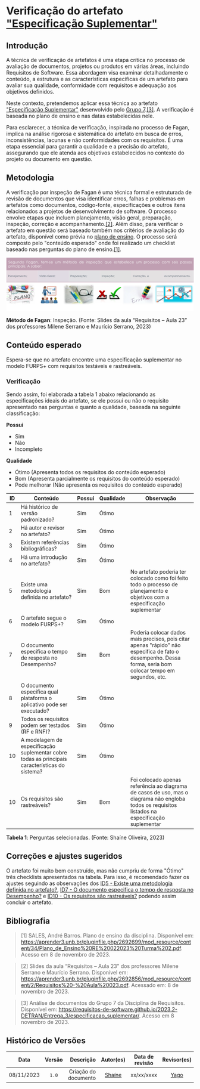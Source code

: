 # Verificação do artefato ["Especificação Suplementar"](https://requisitos-de-software.github.io/2023.2-DETRAN/Entrega_3/especificacao_suplementar/)

## Introdução

A técnica de verificação de artefatos é uma etapa crítica no processo de avaliação de documentos, projetos ou produtos em várias áreas, incluindo Requisitos de Software. Essa abordagem visa examinar detalhadamente o conteúdo, a estrutura e as características específicas de um artefato para avaliar sua qualidade, conformidade com requisitos e adequação aos objetivos definidos.

Neste contexto, pretendemos aplicar essa técnica ao artefato ["Especificação Suplementar"](https://requisitos-de-software.github.io/2023.2-DETRAN/Entrega_3/especificacao_suplementar/) desenvolvido pelo [Grupo 7](https://requisitos-de-software.github.io/2023.2-DETRAN/).<a id="a" href="#aa">[3]</a>. A verificação é baseada no plano de ensino e nas datas estabelecidas nele.

Para esclarecer, a técnica de verificação, inspirada no processo de Fagan, implica na análise rigorosa e sistemática do artefato em busca de erros, inconsistências, lacunas e não conformidades com os requisitos. É uma etapa essencial para garantir a qualidade e a precisão do artefato, assegurando que ele atenda aos objetivos estabelecidos no contexto do projeto ou documento em questão.

## Metodologia

A verificação por inspeção de Fagan é uma técnica formal e estruturada de revisão de documentos que visa identificar erros, falhas e problemas em artefatos como documentos, código-fonte, especificações e outros itens relacionados a projetos de desenvolvimento de software. O processo envolve etapas que incluem planejamento, visão geral, preparação, inspeção, correção e acompanhamento.<a id="a" href="#aa">[2]</a>. Além disso, para verificar o artefato em questão será baseado também nos critérios de avaliação do artefato, disponível como prévia no [plano de ensino](https://aprender3.unb.br/pluginfile.php/2692699/mod_resource/content/34/Plano_de_Ensino%20RE%20022023%20Turma%202.pdf).
O processo será composto pelo "conteúdo esperado" onde foi realizado um checklist baseado nas perguntas do plano de ensino.<a id="a" href="#aa">[1]</a>.

![Inspeção Fagan](../verificacao/Fagan.png)

<b>Método de Fagan</b>: Inspeção. (Fonte: Slides da aula “Requisitos – Aula 23” dos professores Milene Serrano e Maurício Serrano, 2023)

## Conteúdo esperado

Espera-se que no artefato encontre uma especificação suplementar no modelo FURPS+ com requisitos testáveis e rastreáveis.
### Verificação

Sendo assim, foi elaborada a tabela 1 abaixo relacionando as especificações ideais do artefato, se ele possui ou não o requisito apresentado nas perguntas e quanto a qualidade, baseada na seguinte classificação:

**Possui**

- Sim
- Não
- Incompleto

**Qualidade**

- Ótimo (Apresenta todos os requisitos do conteúdo esperado)
- Bom (Apresenta parcialmente os requisitos do conteúdo esperado)
- Pode melhorar (Não apresenta os requisitos do conteúdo esperado)

| ID  | Conteúdo                                                                      | Possui     | Qualidade     | Observação                                                                                                                 |
| --- | ----------------------------------------------------------------------------- | ---------- | ------------- | -------------------------------------------------------------------------------------------------------------------------- |
| 1   | Há histórico de versão padronizado?                                           | Sim        | Ótimo         |                                                                                                                            |
| 2   | Há autor e revisor no artefato?                                               | Sim | Ótimo           |                                                                                         |
| 3   | Existem referências bibliográficas?                                           | Sim        | Ótimo |                                        
| 4   | Há uma introdução no artefato?            | Sim        | Ótimo |        |
| 5   | Existe uma metodologia definida no artefato?                                  | Sim        | Bom | No artefato poderia ter colocado como foi feito todo o processo de planejamento e objetivos com a especificação suplementar |                                       |
| 6   | O artefato segue o modelo FURPS+?| Sim        | Ótimo           |   |
| 7   | O documento especifica o tempo de resposta no Desempenho?                   | Sim        | Bom         |   Poderia colocar dados mais precisos, pois citar apenas "rápido" não especifica de fato o desempenho. Dessa forma, seria bom colocar tempo em segundos, etc.                           |
| 8   | O documento especifica qual plataforma o aplicativo pode ser executado?                  | Sim        | Ótimo         |        |
| 9   | Todos os requisitos podem ser testados (RF e RNF)?                  | Sim        | Ótimo        |      |
| 10   | A modelagem de especificação suplementar cobre todas as principais características do sistema?                 | Sim        | Ótimo         |                            |
| 10   | Os requisitos são rastreáveis?             | Sim        | Bom         |  Foi colocado apenas referência ao diagrama de casos de uso, mas o diagrama não engloba todos os requisitos listados na especificação suplementar|

<b>Tabela 1</b>: Perguntas selecionadas. (Fonte: Shaíne Oliveira, 2023)

## Correções e ajustes sugeridos

O artefato foi muito bem construído, mas não cumpriu de forma "Ótimo" três checklists apresentados na tabela.
Para isso, é recomendado fazer os ajustes seguindo as observações dos [ID5 - Existe uma metodologia definida no artefato?](#verificacao), [ID7 - O documento especifica o tempo de resposta no Desempenho?](#verificacao) e [ID10 - Os requisitos são rastreáveis?](#verificacao) podendo assim concluir o artefato.

## Bibliografia

> [1] SALES, André Barros. Plano de ensino da disciplina. Disponível em: https://aprender3.unb.br/pluginfile.php/2692699/mod_resource/content/34/Plano_de_Ensino%20RE%20022023%20Turma%202.pdf. Acesso em 8 de novembro de 2023.

> [2] Slides da aula “Requisitos – Aula 23” dos professores Milene Serrano e Maurício Serrano. Disponível em: https://aprender3.unb.br/pluginfile.php/2692856/mod_resource/content/2/Requisitos%20-%20Aula%20023.pdf. Acessado em: 8 de novembro de 2023.

> [3] Análise de documentos do Grupo 7 da Disciplina de Requisitos. Disponível em: <https://requisitos-de-software.github.io/2023.2-DETRAN/Entrega_3/especificacao_suplementar/>. Acesso em 8 novembro de 2023.

## Histórico de Versões

|    Data    | Versão |            Descrição |                  Autor(es)                  | Data de revisão | Revisor(es) |
| :--------: | :----: | -------------------: | :-----------------------------------------: | :-------------: | :---------: |
| 08/11/2023 | `1.0`  | Criação do documento | [Shaíne](https://github.com/ShaineOliveira) |   xx/xx/xxxx    |   [Yago](https://github.com/yagompassos)    |
